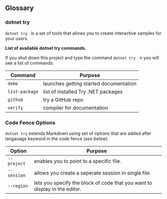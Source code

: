 ## Glossary 

### dotnet try
`dotnet try ` is a set of tools that allows you to create interactive samples for your users.

**List of available dotnet try commands.**

If you shut down this project and type the command `dotnet try -h` you will see a list of commands:

|Command   |Purpose   |
|---|---|
|`demo`|launches getting started documentation|
|`list-package`|list of installed Try .NET packages|
|`github`|try a GitHub repo|
| `verify`|compiler for documentation|

### Code Fence Options
`dotnet try` extends Markdown using set of options that are added after langauage keyword in the code fence (*see below*).

|Option   |Purpose   |
|---|---|
|`--project`   |enables you to point to a specific file. |
| `--session`  | allows you create a seperate session in single file. |  
|  `--region` |lets you specify the block of code that you want to display in the editor.   |  


